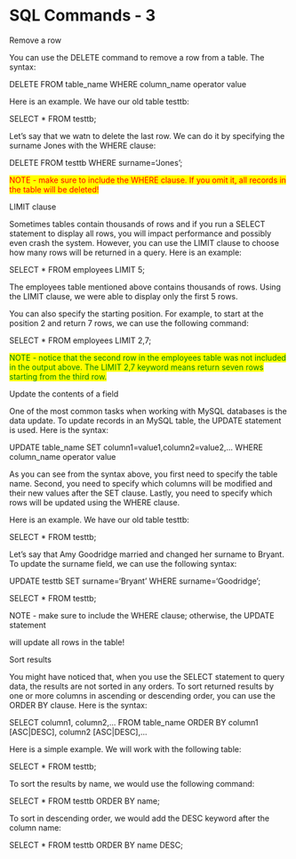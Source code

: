 # SQL Commands - 3

Remove a row

You can use the DELETE command to remove a row from a table. The syntax:

DELETE FROM table\_name WHERE column\_name operator value

Here is an example. We have our old table testtb:



SELECT \* FROM testtb;

Let’s say that we watn to delete the last row. We can do it by specifying the surname Jones with the WHERE clause:



DELETE FROM testtb WHERE surname=‘Jones’;

<mark style="color:red;">NOTE - make sure to include the WHERE clause. If you omit it, all records in the table will be deleted!</mark>



LIMIT clause

Sometimes tables contain thousands of rows and if you run a SELECT statement to display all rows, you will impact performance and possibly even crash the system. However, you can use the LIMIT clause to choose how many rows will be returned in a query. Here is an example:

SELECT \* FROM employees LIMIT 5;

The employees table mentioned above contains thousands of rows. Using the LIMIT clause, we were able to display only the first 5 rows.

You can also specify the starting position. For example, to start at the position 2 and return 7 rows, we can use the following command:

SELECT \* FROM employees LIMIT 2,7;

<mark style="color:green;">NOTE - notice that the second row in the employees table was not included in the output above. The LIMIT 2,7 keyword means return seven rows starting from the third row.</mark>

Update the contents of a field

One of the most common tasks when working with MySQL databases is the data update. To update records in an MySQL table, the UPDATE statement is used. Here is the syntax:

UPDATE table\_name SET column1=value1,column2=value2,... WHERE column\_name operator value

As you can see from the syntax above, you first need to specify the table name. Second, you need to specify which columns will be modified and their new values after the SET clause. Lastly, you need to specify which rows will be updated using the WHERE clause.



Here is an example. We have our old table testtb:

SELECT \* FROM testtb;

Let’s say that Amy Goodridge married and changed her surname to Bryant. To update the surname field, we can use the following syntax:

UPDATE testtb SET surname=‘Bryant’ WHERE surname=‘Goodridge’;

SELECT \* FROM testtb;



NOTE - make sure to include the WHERE clause; otherwise, the UPDATE statement

will update all rows in the table!



Sort results

You might have noticed that, when you use the SELECT statement to query data, the results are not sorted in any orders. To sort returned results by one or more columns in ascending or descending order, you can use the ORDER BY clause. Here is the syntax:



SELECT column1, column2,... FROM table\_name ORDER BY column1 \[ASC|DESC], column2 \[ASC|DESC],...

Here is a simple example. We will work with the following table:



SELECT \* FROM testtb;

To sort the results by name, we would use the following command:

SELECT \* FROM testtb ORDER BY name;

To sort in descending order, we would add the DESC keyword after the column name:

SELECT \* FROM testtb ORDER BY name DESC;

